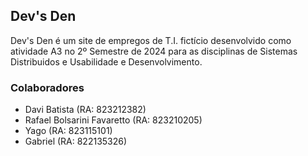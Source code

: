 ## Dev's Den
Dev's Den é um site de empregos de T.I. fictício desenvolvido como atividade A3 no 2º Semestre de 2024 para as disciplinas de Sistemas Distribuidos e Usabilidade e Desenvolvimento.

### Colaboradores
- Davi Batista (RA: 823212382)
- Rafael Bolsarini Favaretto (RA: 823210205)
- Yago (RA: 823115101)
- Gabriel (RA: 822135326)